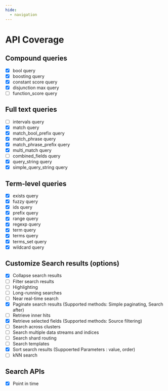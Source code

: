 ```yaml
---
hide:
  - navigation
---
```


# API Coverage

## Compound queries

- [x] bool query
- [x] boosting query
- [x] constant score query 
- [x] disjunction max query
- [ ] function_score query

## Full text queries

- [ ] intervals query
- [x] match query
- [x] match_bool_prefix query
- [x] match_phrase query
- [x] match_phrase_prefix query
- [x] multi_match query
- [ ] combined_fields query
- [x] query_string query 
- [x] simple_query_string query

## Term-level queries

- [x] exists query
- [x] fuzzy query
- [x] ids query
- [x] prefix query
- [x] range query
- [x] regexp query
- [x] term query
- [x] terms query
- [x] terms_set query
- [x] wildcard query

## Customize Search results (options)

- [x] Collapse search results
- [ ] Filter search results
- [ ] Highlighting
- [ ] Long-running searches
- [ ] Near real-time search
- [x] Paginate search results (Supported methods: Simple paginating, Search after)
- [ ] Retrieve inner hits
- [x] Retrieve selected fields (Supported methods: Source filtering)
- [ ] Search across clusters
- [ ] Search multiple data streams and indices
- [ ] Search shard routing
- [ ] Search templates
- [x] Sort search results (Suppoerted Parameters : value, order)
- [ ] kNN search

## Search APIs

- [x] Point in time
